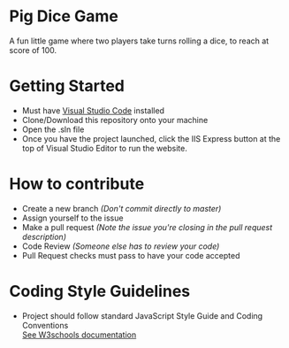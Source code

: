 # Pig Dice Game
A fun little game where two players take turns rolling a dice, to reach at score of 100.

# Getting Started
- Must have [Visual Studio Code](https://code.visualstudio.com/?wt.mc_id=DX_841432) installed
- Clone/Download this repository onto your machine
- Open the .sln file
- Once you have the project launched, click the IIS Express button at the top of Visual Studio Editor to run the website.

# How to contribute 
- Create a new branch *(Don't commit directly to master)*
- Assign yourself to the issue
- Make a pull request *(Note the issue you're closing in the pull request description)*
- Code Review *(Someone else has to review your code)*
- Pull Request checks must pass to have your code accepted

# Coding Style Guidelines
- Project should follow standard JavaScript Style Guide and Coding Conventions  
[See W3schools documentation](https://www.w3schools.com/js/js_conventions.asp)
